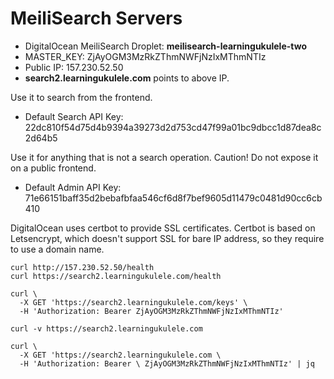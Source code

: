 # MeiliSearch Servers

- DigitalOcean MeiliSearch Droplet: **meilisearch-learningukulele-two**
- MASTER_KEY: ZjAyOGM3MzRkZThmNWFjNzIxMThmNTIz
- Public IP: 157.230.52.50
- **search2.learningukulele.com** points to above IP.

Use it to search from the frontend.
- Default Search API Key: 22dc810f54d75d4b9394a39273d2d753cd47f99a01bc9dbcc1d87dea8c2d64b5
 
Use it for anything that is not a search operation. Caution! Do not expose it on a public frontend.
- Default Admin API Key: 71e66151baff35d2bebafbfaa546cf6d8f7bef9605d11479c0481d90cc6cb410
 
DigitalOcean uses certbot to provide SSL certificates. Certbot is based on Letsencrypt, which doesn't support SSL for bare IP address, so they require to use a domain name.

```
curl http://157.230.52.50/health
curl https://search2.learningukulele.com/health

curl \
  -X GET 'https://search2.learningukulele.com/keys' \
  -H 'Authorization: Bearer ZjAyOGM3MzRkZThmNWFjNzIxMThmNTIz'

```

```
curl -v https://search2.learningukulele.com
```

```
curl \
  -X GET 'https://search2.learningukulele.com \
  -H 'Authorization: Bearer \ ZjAyOGM3MzRkZThmNWFjNzIxMThmNTIz' | jq
```
